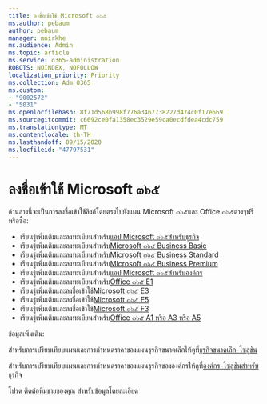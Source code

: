 ```yaml
---
title: ลงชื่อเข้าใช้ Microsoft ๓๖๕
ms.author: pebaum
author: pebaum
manager: mnirkhe
ms.audience: Admin
ms.topic: article
ms.service: o365-administration
ROBOTS: NOINDEX, NOFOLLOW
localization_priority: Priority
ms.collection: Adm_O365
ms.custom:
- "9002572"
- "5031"
ms.openlocfilehash: 8f71d568b998f776a3467738227d474c0f17e669
ms.sourcegitcommit: c6692ce0fa1358ec3529e59ca0ecdfdea4cdc759
ms.translationtype: MT
ms.contentlocale: th-TH
ms.lasthandoff: 09/15/2020
ms.locfileid: "47797531"
---
```

# <a name="sign-up-for-microsoft-365"></a>ลงชื่อเข้าใช้ Microsoft ๓๖๕

ด้านล่างนี้จะเป็นการลงชื่อเข้าใช้ลิงก์โดยตรงไปยังแผน Microsoft ๓๖๕และ Office ๓๖๕ต่างๆฟรีหรือซื้อ:

- เรียนรู้เพิ่มเติมและลงทะเบียนสำหรับ[แอป Microsoft ๓๖๕สำหรับธุรกิจ](https://products.office.com/business/office-365-business?activetab=pivot%3aoverviewtab)
- เรียนรู้เพิ่มเติมและลงทะเบียนสำหรับ[Microsoft ๓๖๕ Business Basic](https://products.office.com/business/office-365-business-essentials?activetab=pivot%3aoverviewtab)
- เรียนรู้เพิ่มเติมและลงทะเบียนสำหรับ[Microsoft ๓๖๕ Business Standard](https://products.office.com/business/office-365-business-premium?activetab=pivot%3aoverviewtab)
- เรียนรู้เพิ่มเติมและลงทะเบียนสำหรับ[Microsoft ๓๖๕ Business Premium](https://www.microsoft.com/microsoft-365/business/microsoft-365-business?activetab=pivot%3aoverviewtab)
- เรียนรู้เพิ่มเติมและลงทะเบียนสำหรับ[แอป Microsoft ๓๖๕สำหรับองค์กร](https://products.office.com/business/office-365-proplus-product?activetab=pivot%3aoverviewtab)
- เรียนรู้เพิ่มเติมและลงทะเบียนสำหรับ[Office ๓๖๕ E1](https://www.microsoft.com/microsoft-365/business/office-365-enterprise-e1-business-software?activetab=pivot:overviewtab)
- เรียนรู้เพิ่มเติมและลงชื่อเข้าใช้[Microsoft ๓๖๕ E3](https://www.microsoft.com/microsoft-365/enterprise-e3-business-software)
- เรียนรู้เพิ่มเติมและลงชื่อเข้าใช้[Microsoft ๓๖๕ E5](https://www.microsoft.com/microsoft-365/enterprise-e5-business-software?activetab=pivot%3aoverviewtab)
- เรียนรู้เพิ่มเติมและลงชื่อเข้าใช้[Microsoft ๓๖๕ F3](https://www.microsoft.com/microsoft-365/microsoft-365-enterprise-f3?activetab=pivot%3aoverviewtab)
- เรียนรู้เพิ่มเติมและลงทะเบียนสำหรับ[Office ๓๖๕ A1 หรือ A3 หรือ A5](https://www.microsoft.com/microsoft-365/academic/compare-office-365-education-plans?activetab=tab:primaryr1)

ข้อมูลเพิ่มเติม:

สำหรับการเปรียบเทียบแผนและการกำหนดราคาของแผนธุรกิจขนาดเล็กให้ดูที่[ธุรกิจขนาดเล็ก-โซลูชัน](https://products.office.com/business/small-business-solutions#office-ContentAreaHeadingTemplate-1cuvapm)

สำหรับการเปรียบเทียบแผนและการกำหนดราคาของแผนธุรกิจขององค์กรให้ดูที่[องค์กร-โซลูชันสำหรับธุรกิจ](https://www.microsoft.com/microsoft-365/business/compare-more-office-365-for-business-plans)

โปรด [ติดต่อทีมขายของคุณ](https://go.microsoft.com/fwlink/?linkid=2127718) สำหรับข้อมูลโดยละเอียด
